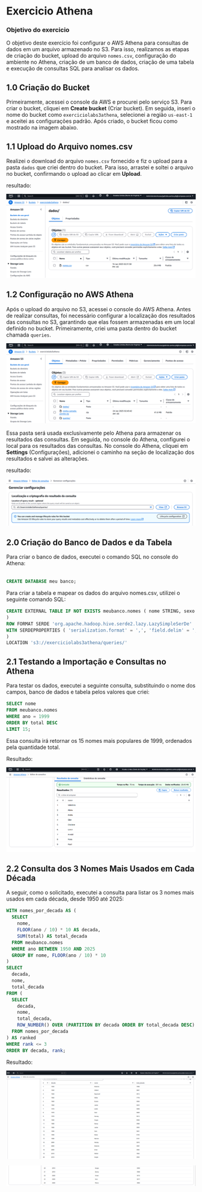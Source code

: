 # Exercicio Athena

### Objetivo do exercicio

O objetivo deste exercício foi configurar o AWS Athena para consultas de dados em um arquivo armazenado no S3. Para isso, realizamos as etapas de criação do bucket, upload do arquivo `nomes.csv`, configuração do ambiente no Athena, criação de um banco de dados, criação de uma tabela e execução de consultas SQL para analisar os dados.

## 1.0 Criação do Bucket

Primeiramente, acessei o console da AWS e procurei pelo serviço S3. Para criar o bucket, cliquei em **Create bucket** (Criar bucket). Em seguida, inseri o nome do bucket como `exerciciolabs3athena`, selecionei a região `us-east-1` e aceitei as configurações padrão. Após criado, o bucket ficou como mostrado na imagem abaixo.

## 1.1 Upload do Arquivo nomes.csv

Realizei o download do arquivo `nomes.csv` fornecido e fiz o upload para a pasta `dados` que criei dentro do bucket. Para isso, arrastei e soltei o arquivo no bucket, confirmando o upload ao clicar em **Upload**. 

resultado: 

![arquivodentrodedados](../Evidencias/exercicios/nomes.csvdentrodados.png)

## 1.2 Configuração no AWS Athena

Após o upload do arquivo no S3, acessei o console do AWS Athena. Antes de realizar consultas, foi necessário configurar a localização dos resultados das consultas no S3, garantindo que elas fossem armazenadas em um local definido no bucket. Primeiramente, criei uma pasta dentro do bucket chamada `queries`.

![querie](../Evidencias/exercicios/pastadadosquerie.png)

 Essa pasta será usada exclusivamente pelo Athena para armazenar os resultados das consultas. Em seguida, no console do Athena, configurei o local para os resultados das consultas. No console do Athena, cliquei em **Settings** (Configurações), adicionei o caminho na seção de localização dos resultados e salvei as alterações.

 resultado:

 ![caminhopquerie](../Evidencias/exercicios/configquerie.png)

## 2.0 Criação do Banco de Dados e da Tabela

Para criar o banco de dados, executei o comando SQL no console do Athena:

```sql

CREATE DATABASE meu banco;

```


Para criar a tabela e mapear os dados do arquivo nomes.csv, utilizei o seguinte comando SQL:

```sql
CREATE EXTERNAL TABLE IF NOT EXISTS meubanco.nomes ( nome STRING, sexo STRING, ano INT, total INT
)
ROW FORMAT SERDE 'org.apache.hadoop.hive.serde2.lazy.LazySimpleSerDe'
WITH SERDEPROPERTIES ( 'serialization.format' = ',', 'field.delim' = ','
)
LOCATION 's3://exerciciolabs3athena/queries/'
```

## 2.1 Testando a Importação e Consultas no Athena

Para testar os dados, executei a seguinte consulta, substituindo o nome dos campos, banco de dados e tabela pelos valores que criei:

```sql
SELECT nome 
FROM meubanco.nomes 
WHERE ano = 1999 
ORDER BY total DESC 
LIMIT 15;
```

Essa consulta irá retornar os 15 nomes mais populares de 1999, ordenados pela quantidade total.

Resultado: 

![resultado15](../Evidencias/exercicios/resultadopraversetacertin.png)

## 2.2 Consulta dos 3 Nomes Mais Usados em Cada Década

A seguir, como o solicitado, executei a consulta para listar os 3 nomes mais usados em cada década, desde 1950 até 2025:

```sql
WITH nomes_por_decada AS (
  SELECT 
    nome,
    FLOOR(ano / 10) * 10 AS decada,
    SUM(total) AS total_decada
  FROM meubanco.nomes
  WHERE ano BETWEEN 1950 AND 2025
  GROUP BY nome, FLOOR(ano / 10) * 10
)
SELECT 
  decada,
  nome,
  total_decada
FROM (
  SELECT 
    decada,
    nome,
    total_decada,
    ROW_NUMBER() OVER (PARTITION BY decada ORDER BY total_decada DESC) AS rank
  FROM nomes_por_decada
) AS ranked
WHERE rank <= 3
ORDER BY decada, rank;

```

Resultado:

![resultadodecada](../Evidencias/exercicios/resultadodecada.png)

![resultado2decada](../Evidencias/exercicios/resultadodecada2.png)